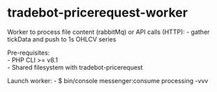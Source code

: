 # tradebot-pricerequest-worker
Worker to process file content (rabbitMq) or API calls (HTTP):
    - gather tickData and push to 1s OHLCV series

Pre-requisites: <br />
    - PHP CLI >= v8.1 <br />
    - Shared filesystem with tradebot-pricerequest<br />

Launch worker:
    - $ bin/console messenger:consume processing -vvv